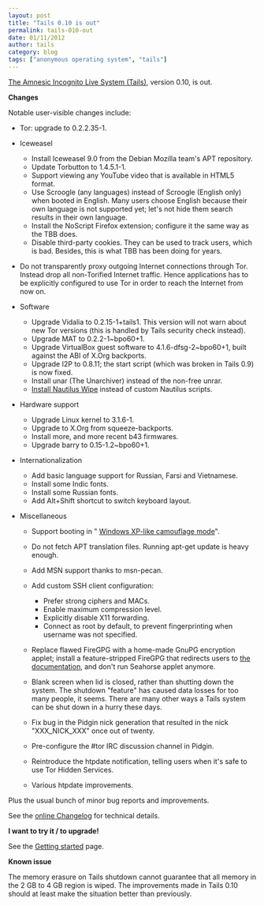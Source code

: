```yaml
---
layout: post
title: "Tails 0.10 is out"
permalink: tails-010-out
date: 01/11/2012
author: tails
category: blog
tags: ["anonymous operating system", "tails"]
---
```


[The Amnesic Incognito Live System (Tails)](https://tails.boum.org/), version 0.10, is out.

**Changes**

Notable user-visible changes include:

- Tor: upgrade to 0.2.2.35-1.
- Iceweasel
  - Install Iceweasel 9.0 from the Debian Mozilla team's APT repository.
  - Update Torbutton to 1.4.5.1-1.
  - Support viewing any YouTube video that is available in HTML5 format.
  - Use Scroogle (any languages) instead of Scroogle (English only) when booted in English. Many users choose English because their own language is not supported yet; let's not hide them search results in their own language.
  - Install the NoScript Firefox extension; configure it the same way as the TBB does.
  - Disable third-party cookies. They can be used to track users, which is bad. Besides, this is what TBB has been doing for years.

- Do not transparently proxy outgoing Internet connections through Tor. Instead drop all non-Torified Internet traffic. Hence applications has to be explicitly configured to use Tor in order to reach the Internet from now on.
- Software
  - Upgrade Vidalia to 0.2.15-1+tails1. This version will not warn about new Tor versions (this is handled by Tails security check instead).
  - Upgrade MAT to 0.2.2-1~bpo60+1.
  - Upgrade VirtualBox guest software to 4.1.6-dfsg-2~bpo60+1, built against the ABI of X.Org backports.
  - Upgrade I2P to 0.8.11; the start script (which was broken in Tails 0.9) is now fixed.
  - Install unar (The Unarchiver) instead of the non-free unrar.
  - [Install Nautilus Wipe](https://tails.boum.org/doc/encryption_and_privacy/secure_deletion/) instead of custom Nautilus scripts.

- Hardware support
  - Upgrade Linux kernel to 3.1.6-1.
  - Upgrade to X.Org from squeeze-backports.
  - Install more, and more recent b43 firmwares.
  - Upgrade barry to 0.15-1.2~bpo60+1.

- Internationalization
  - Add basic language support for Russian, Farsi and Vietnamese.
  - Install some Indic fonts.
  - Install some Russian fonts.
  - Add Alt+Shift shortcut to switch keyboard layout.

- Miscellaneous
  - Support booting in " [Windows XP-like camouflage mode](https://tails.boum.org/doc/first_steps/windows_theme/)".
  - Do not fetch APT translation files. Running apt-get update is heavy enough.
  - Add MSN support thanks to msn-pecan.
  - Add custom SSH client configuration:
    - Prefer strong ciphers and MACs.
    - Enable maximum compression level.
    - Explicitly disable X11 forwarding.
    - Connect as root by default, to prevent fingerprinting when username was not specified.

  - Replace flawed FireGPG with a home-made GnuPG encryption applet; install a feature-stripped FireGPG that redirects users to [the documentation](https://tails.boum.org/doc/encryption_and_privacy/FireGPG_susceptible_to_devastating_attacks/), and don't run Seahorse applet anymore.
  - Blank screen when lid is closed, rather than shutting down the system. The shutdown "feature" has caused data losses for too many people, it seems. There are many other ways a Tails system can be shut down in a hurry these days.
  - Fix bug in the Pidgin nick generation that resulted in the nick "XXX\_NICK\_XXX" once out of twenty.
  - Pre-configure the #tor IRC discussion channel in Pidgin.
  - Reintroduce the htpdate notification, telling users when it's safe to use Tor Hidden Services.
  - Various htpdate improvements.

Plus the usual bunch of minor bug reports and improvements.

See the [online Changelog](http://git.immerda.ch/?p=amnesia.git;a=blob_plain;f=debian/changelog;hb=refs/tags/0.10) for technical details.

**I want to try it / to upgrade!**

See the [Getting started](https://tails.boum.org/getting_started/) page.

**Known issue**

The memory erasure on Tails shutdown cannot guarantee that all memory in the 2 GB to 4 GB region is wiped. The improvements made in Tails 0.10 should at least make the situation better than previously.

